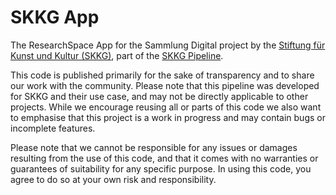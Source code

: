 # SKKG App

The ResearchSpace App for the Sammlung Digital project by the [Stiftung für Kunst und Kultur (SKKG)](https://www.skkg.ch/), part of the [SKKG Pipeline](https://github.com/swiss-art-research-net/skkg-pipeline/blob/main/README.md).

This code is published primarily for the sake of transparency and to share our work with the community. Please note that this pipeline was developed for SKKG and their use case, and may not be directly applicable to other projects. While we encourage reusing all or parts of this code we also want to emphasise that this project is a work in progress and may contain bugs or incomplete features. 

Please note that we cannot be responsible for any issues or damages resulting from the use of this code, and that it comes with no warranties or guarantees of suitability for any specific purpose. In using this code, you agree to do so at your own risk and responsibility.
